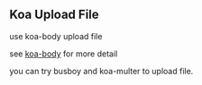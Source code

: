 ## Koa Upload File

use koa-body upload file 

see [koa-body](https://github.com/koajs/koa-body#readme) for more detail

you can try busboy and koa-multer to upload file.